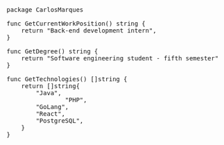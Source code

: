 <pre>
package CarlosMarques

func GetCurrentWorkPosition() string {
	return "Back-end development intern",
}
    
func GetDegree() string {
	return "Software engineering student - fifth semester"
}

func GetTechnologies() []string {
	return []string{
		"Java",
                "PHP",
		"GoLang",
		"React",
		"PostgreSQL",
	}
}

</pre>

